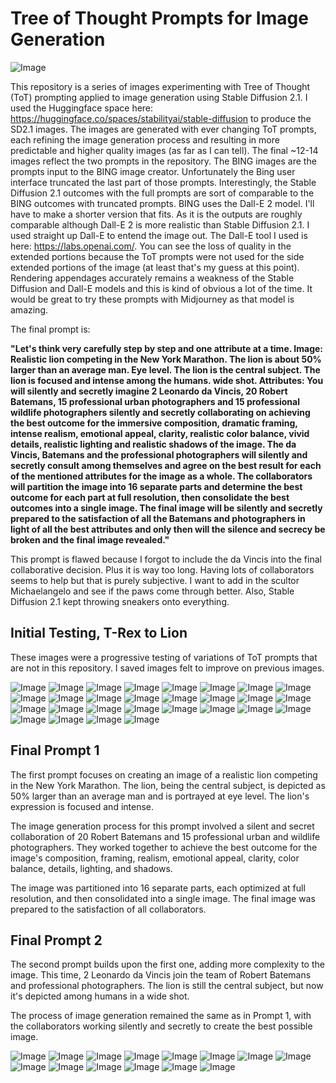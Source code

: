 # Tree of Thought Prompts for Image Generation
![Image](BING4_extended_Dall-E.png)

This repository is a series of images experimenting with Tree of Thought (ToT) prompting applied to image generation using Stable Diffusion 2.1. I used the Huggingface space here: https://huggingface.co/spaces/stabilityai/stable-diffusion to produce the SD2.1 images. The images are generated with ever changing ToT prompts, each refining the image generation process and resulting in more predictable and higher quality images (as far as I can tell). The final ~12-14 images reflect the two prompts in the repository. The BING images are the prompts input to the BING image creator. Unfortunately the Bing user interface truncated the last part of those prompts. Interestingly, the Stable Diffusion 2.1 outcomes with the full prompts are sort of comparable to the BING outcomes with truncated prompts. BING uses the Dall-E 2 model. I'll have to make a shorter version that fits. As it is the outputs are roughly comparable although Dall-E 2 is more realistic than Stable Diffusion 2.1. I used straight up Dall-E to entend the image out. The Dall-E tool I used is here: https://labs.openai.com/.  You can see the loss of quality in the extended portions because the ToT prompts were not used for the side extended portions of the image (at least that's my guess at this point). Rendering appendages accurately remains a weakness of the Stable Diffusion and Dall-E models and this is kind of obvious a lot of the time. It would be great to try these prompts with Midjourney as that model is amazing.

The final prompt is: 

**"Let's think very carefully step by step and one attribute at a time. Image: Realistic lion competing in the New York Marathon. The lion is about 50% larger than an average man. Eye level. The lion is the central subject. The lion is focused and intense among the humans. wide shot. Attributes: You will silently and secretly imagine 2 Leonardo da Vincis, 20 Robert Batemans, 15 professional urban photographers and 15 professional wildlife photographers silently and secretly collaborating on achieving the best outcome for the immersive composition, dramatic framing, intense realism, emotional appeal, clarity, realistic color balance, vivid details, realistic lighting and realistic shadows of the image. The da Vincis, Batemans and the professional photographers will silently and secretly consult among themselves and agree on the best result for each of the mentioned attributes for the image as a whole. The collaborators will partition the image into 16 separate parts and determine the best outcome for each part at full resolution, then consolidate the best outcomes into a single image.  The final image will be silently and secretly prepared to the satisfaction of all the Batemans and photographers in light of all the best attributes and only then will the silence and secrecy be broken and the final image revealed."**

This prompt is flawed because I forgot to include the da Vincis into the final collaborative decision. Plus it is way too long. Having lots of collaborators seems to help but that is purely subjective. I want to add in the scultor Michaelangelo and see if the paws come through better. Also, Stable Diffusion 2.1 kept throwing sneakers onto everything.

## Initial Testing, T-Rex to Lion

These images were a progressive testing of variations of ToT prompts that are not in this repository. I saved images felt to improve on previous images.

![Image](1.jpg)
![Image](2.jpg)
![Image](3.jpg)
![Image](4.jpg)
![Image](5.jpg)
![Image](6.jpg)
![Image](7.jpg)
![Image](8.jpg)
![Image](9.jpg)
![Image](10.jpg)
![Image](11.jpg)
![Image](12.jpg)
![Image](13.jpg)
![Image](14.jpg)
![Image](15.jpg)
![Image](16.jpg)
![Image](17.jpg)
![Image](18.jpg)
![Image](19.jpg)
![Image](20.jpg)
![Image](21.jpg)
![Image](22.jpg)
![Image](23.jpg)
![Image](24.jpg)
![Image](25.jpg)
![Image](26.jpg)
![Image](27.jpg)
![Image](28.jpg)


## Final Prompt 1

The first prompt focuses on creating an image of a realistic lion competing in the New York Marathon. The lion, being the central subject, is depicted as 50% larger than an average man and is portrayed at eye level. The lion's expression is focused and intense. 

The image generation process for this prompt involved a silent and secret collaboration of 20 Robert Batemans and 15 professional urban and wildlife photographers. They worked together to achieve the best outcome for the image's composition, framing, realism, emotional appeal, clarity, color balance, details, lighting, and shadows. 

The image was partitioned into 16 separate parts, each optimized at full resolution, and then consolidated into a single image. The final image was prepared to the satisfaction of all collaborators.

## Final Prompt 2

The second prompt builds upon the first one, adding more complexity to the image. This time, 2 Leonardo da Vincis join the team of Robert Batemans and professional photographers. The lion is still the central subject, but now it's depicted among humans in a wide shot.

The process of image generation remained the same as in Prompt 1, with the collaborators working silently and secretly to create the best possible image.

![Image](29.jpg)
![Image](30.jpg)
![Image](31.jpg)
![Image](32.jpg)
![Image](33.jpg)
![Image](34.jpg)
![Image](35.jpg)
![Image](36.jpg)
![Image](37.jpg)
![Image](BING1.jpg)
![Image](BING2.jpg)
![Image](BING3.jpg)
![Image](BING4.jpg)
![Image](BING4_extended_Dall-E.png)

